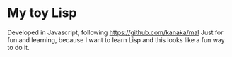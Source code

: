 # My toy Lisp

Developed in Javascript, following https://github.com/kanaka/mal
Just for fun and learning, because I want to learn Lisp and this looks like a fun way to do it.